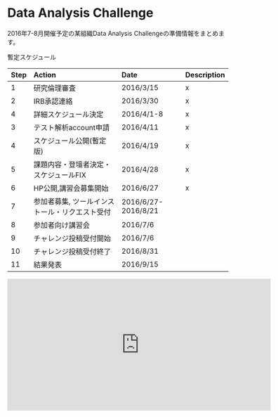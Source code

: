# Data Analysis Challenge

2016年7-8月開催予定の某組織Data Analysis Challengeの準備情報をまとめます。

暫定スケジュール

|Step| Action       | Date      |  Description |
|:-----|:-----------|:------------|:-------------|
|1| 研究倫理審査| 2016/3/15  |      x    |
|2| IRB承認連絡 | 2016/3/30  |    x    |
|4| 詳細スケジュール決定 |  2016/4/1-8    |  x        |
|3| テスト解析account申請 | 2016/4/11 |    x      |
|4| スケジュール公開(暫定版)　| 2016/4/19 | x |
|5| 課題内容・登壇者決定・スケジュールFIX  | 2016/4/28           |   x       |
|6| HP公開,講習会募集開始 |    2016/6/27    |    x    |
|7| 参加者募集, ツールインストール・リクエスト受付     |   2016/6/27-2016/8/21   |     |
|8 | 参加者向け講習会     |   2016/7/6   |     |
|9 | チャレンジ投稿受付開始     |   2016/7/6   |     |
|10 | チャレンジ投稿受付終了     |   2016/8/31   |     |
|11 | 結果発表     |   2016/9/15   |     |

<iframe src="https://calendar.google.com/calendar/embed?height=300&amp;wkst=2&amp;bgcolor=%23FFFFFF&amp;src=nig.ac.jp_knj9sgd3pg7ife7un233h265lg%40group.calendar.google.com&amp;color=%238C500B&amp;ctz=Asia%2FTokyo" style="border-width:0" width="600" height="300" frameborder="0" scrolling="no"></iframe>
